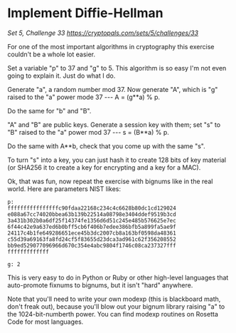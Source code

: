 # Implement Diffie-Hellman

_Set 5, Challenge 33_
_https://cryptopals.com/sets/5/challenges/33_

For one of the most important algorithms in cryptography this exercise couldn't be a whole lot easier.

Set a variable "p" to 37 and "g" to 5. This algorithm is so easy I'm not even going to explain it. Just do what I do.

Generate "a", a random number mod 37. Now generate "A", which is "g" raised to the "a" power mode 37 --- A = (g**a) % p.

Do the same for "b" and "B".

"A" and "B" are public keys. Generate a session key with them; set "s" to "B" raised to the "a" power mod 37 --- s = (B**a) % p.

Do the same with A**b, check that you come up with the same "s".

To turn "s" into a key, you can just hash it to create 128 bits of key material (or SHA256 it to create a key for encrypting and a key for a MAC).

Ok, that was fun, now repeat the exercise with bignums like in the real world. Here are parameters NIST likes:

	p:
	ffffffffffffffffc90fdaa22168c234c4c6628b80dc1cd129024
	e088a67cc74020bbea63b139b22514a08798e3404ddef9519b3cd
	3a431b302b0a6df25f14374fe1356d6d51c245e485b576625e7ec
	6f44c42e9a637ed6b0bff5cb6f406b7edee386bfb5a899fa5ae9f
	24117c4b1fe649286651ece45b3dc2007cb8a163bf0598da48361
	c55d39a69163fa8fd24cf5f83655d23dca3ad961c62f356208552
	bb9ed529077096966d670c354e4abc9804f1746c08ca237327fff
	fffffffffffff

	g: 2

This is very easy to do in Python or Ruby or other high-level languages that auto-promote fixnums to bignums, but it isn't "hard" anywhere.

Note that you'll need to write your own modexp (this is blackboard math, don't freak out), because you'll blow out your bignum library raising "a" to the 1024-bit-numberth power. You can find modexp routines on Rosetta Code for most languages.
